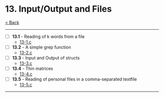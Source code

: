 # 13. Input/Output and Files
[< Back](../README.md)

---
- [ ] **13.1** - Reading of k words from a file
    - [13-1.c](./13-1.c)
- [ ] **13.2** - A simple grep function
    - [13-2.c](./13-2.c)
- [ ] **13.3** - Input and Output of structs
    - [13-3.c](./13-3.c)
- [ ] **13.4** - Thin matrices
    - [13-4.c](./13-4.c)
- [ ] **13.5** - Reading of personal files in a comma-separated textfile
    - [13-5.c](./13-5.c)
---
